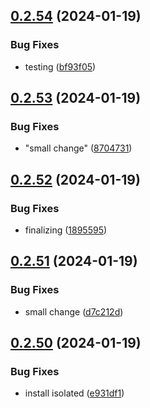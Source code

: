 ## [0.2.54](https://github.com/Energy-Control-no/fleet-flows-autoinstaller/compare/v0.2.53...v0.2.54) (2024-01-19)


### Bug Fixes

* testing ([bf93f05](https://github.com/Energy-Control-no/fleet-flows-autoinstaller/commit/bf93f05a8b367dda5d8bc517a987093595fb7cd1))



## [0.2.53](https://github.com/Energy-Control-no/fleet-flows-autoinstaller/compare/v0.2.52...v0.2.53) (2024-01-19)


### Bug Fixes

* "small change" ([8704731](https://github.com/Energy-Control-no/fleet-flows-autoinstaller/commit/870473121c72f86b538696527975e41ca427e064))



## [0.2.52](https://github.com/Energy-Control-no/fleet-flows-autoinstaller/compare/v0.2.51...v0.2.52) (2024-01-19)


### Bug Fixes

* finalizing ([1895595](https://github.com/Energy-Control-no/fleet-flows-autoinstaller/commit/1895595004fc1aa4b72b1914d2a897b68b9d518d))



## [0.2.51](https://github.com/Energy-Control-no/fleet-flows-autoinstaller/compare/v0.2.50...v0.2.51) (2024-01-19)


### Bug Fixes

* small change ([d7c212d](https://github.com/Energy-Control-no/fleet-flows-autoinstaller/commit/d7c212db226a23549d55fdc46090f85305154bc8))



## [0.2.50](https://github.com/Energy-Control-no/fleet-flows-autoinstaller/compare/v0.2.49...v0.2.50) (2024-01-19)


### Bug Fixes

* install isolated ([e931df1](https://github.com/Energy-Control-no/fleet-flows-autoinstaller/commit/e931df1beab4ff269a51662d11cb3bc2eb86f7e3))



